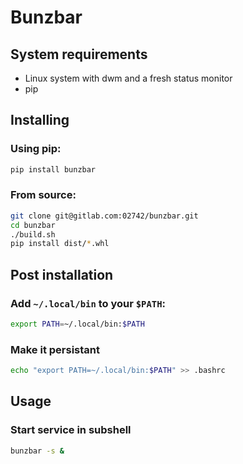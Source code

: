 # Bunzbar

## System requirements
- Linux system with dwm and a fresh status monitor
- pip

## Installing

### Using pip:
```bash
pip install bunzbar
```

### From source:
```bash
git clone git@gitlab.com:02742/bunzbar.git
cd bunzbar
./build.sh
pip install dist/*.whl
```


## Post installation

### Add `~/.local/bin` to your `$PATH`:
```bash
export PATH=~/.local/bin:$PATH
```

### Make it persistant
```bash
echo "export PATH=~/.local/bin:$PATH" >> .bashrc
```

## Usage

### Start service in subshell
```bash
bunzbar -s &
```
